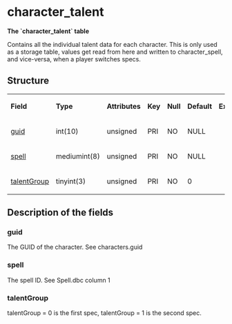# character\_talent

**The \`character\_talent\` table**

Contains all the individual talent data for each character. This is only used as a storage table, values get read from here and written to character\_spell, and vice-versa, when a player switches specs.

## Structure

<table>
<tbody>
<tr>
<td><p><strong>Field</strong></p></td>
<td><p><strong>Type</strong></p></td>
<td><p><strong>Attributes</strong></p></td>
<td><p><strong>Key</strong></p></td>
<td><p><strong>Null</strong></p></td>
<td><p><strong>Default</strong></p></td>
<td><p><strong>Extra</strong></p></td>
<td><p><strong>Comment</strong></p></td>
</tr>
<tr>
<td><p><a href="#guid">guid</a></p></td>
<td><p>int(10)</p></td>
<td><p>unsigned</p></td>
<td><p>PRI</p></td>
<td><p>NO</p></td>
<td><p>NULL</p></td>
<td><p><br />
</p></td>
<td><p><br />
</p></td>
</tr>
<tr>
<td><p><a href="#spell">spell</a></p></td>
<td><p>mediumint(8)</p></td>
<td><p>unsigned</p></td>
<td><p>PRI</p></td>
<td><p>NO</p></td>
<td><p>NULL</p></td>
<td><p><br />
</p></td>
<td><p><br />
</p></td>
</tr>
<tr>
<td><p><a href="#talentgroup">talentGroup</a></p></td>
<td><p>tinyint(3)</p></td>
<td><p>unsigned</p></td>
<td><p>PRI</p></td>
<td><p>NO</p></td>
<td><p>0</p></td>
<td><p><br />
</p></td>
<td><p><br />
</p></td>
</tr>
</tbody>
</table>

## Description of the fields

### guid

The GUID of the character. See characters.guid

### spell

The spell ID. See Spell.dbc column 1

### talentGroup

talentGroup = 0 is the first spec, talentGroup = 1 is the second spec.
